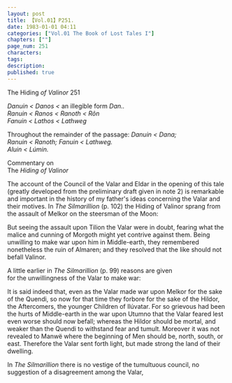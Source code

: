 ```yaml
---
layout: post
title: 【Vol.01】P251.
date: 1983-01-01 04:11
categories: ["Vol.01 The Book of Lost Tales I"]
chapters: [""]
page_num: 251
characters: 
tags: 
description: 
published: true
---
```


<p style="text-indent: 0;">
The Hiding <I>of Valinor </I>251
</p>

<I>Danuin    < Danos < </I>an illegible form <I>Dan..<BR>Ranuin    < Ranos < Ranoth < Rôn<BR>Fanuin    < Lathos < Lathweg</I>

Throughout the remainder of the passage: <I>Danuin < Dana;<BR>Ranuin < Ranoth; Fanuin < Lathweg.<BR>Aluin    < Lúmin.</I>

Commentary on<BR>The <I>Hiding of Valinor</I>

The account of the Council of the Valar and Eldar in the opening of this tale (greatly developed from the preliminary draft given in note 2) is remarkable and important in the history of my father's ideas concerning the Valar and their motives. In <I>The Silmarillion </I>(p. 102) the Hiding of Valinor sprang from the assault of Melkor on the steersman of the Moon:

But seeing the assault upon Tilion the Valar were in doubt, fearing what the malice and cunning of Morgoth might yet contrive against them. Being unwilling to make war upon him in Middle-earth, they remembered nonetheless the ruin of Almaren; and they resolved that the like should not befall Valinor.

A little earlier in <I>The Silmarillion </I>(p. 99) reasons are given<BR>for the unwillingness of the Valar to make war:

It is said indeed that, even as the Valar made war upon Melkor for the sake of the Quendi, so now for that time they forbore for the sake of the Hildor, the Aftercomers, the younger Children of Ilúvatar. For so grievous had been the hurts of Middle-earth in the war upon Utumno that the Valar feared lest even worse should now befall; whereas the Hildor should be mortal, and weaker than the Quendi to withstand fear and tumult. Moreover it was not revealed to Manwë where the beginning of Men should be, north, south, or east. Therefore the Valar sent forth light, but made strong the land of their dwelling.

In <I>The Silmarillion </I>there is no vestige of the tumultuous council, no suggestion of a disagreement among the Valar,

